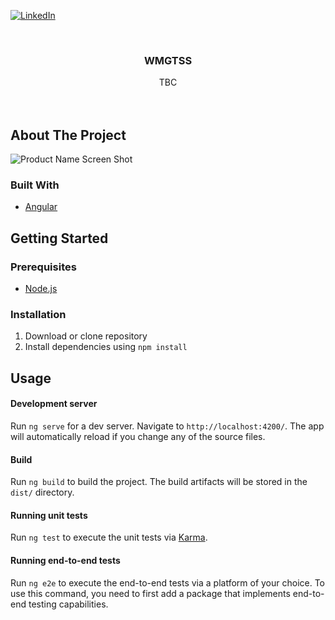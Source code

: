 <div id="top"></div>

<!-- I am a readme -->

<!-- PROJECT SHIELDS
-->
[![LinkedIn][linkedin-shield]][linkedin-url]



<!-- PROJECT LOGO -->
<br />
<div align="center">

<h3 align="center">WMGTSS</h3>

  <p align="center">
    TBC
    <br />
    <br />
    <br />
  </p>
</div>



<!-- ABOUT THE PROJECT -->
## About The Project

![Product Name Screen Shot][product-screenshot]



### Built With

* [Angular](https://angular.io/)



<!-- GETTING STARTED -->
## Getting Started

### Prerequisites

* [Node.js](https://nodejs.org/en/)

### Installation

1. Download or clone repository
2. Install dependencies using `npm install`



<!-- USAGE EXAMPLES -->
## Usage

#### Development server

Run `ng serve` for a dev server. Navigate to `http://localhost:4200/`. The app will automatically reload if you change any of the source files.

#### Build

Run `ng build` to build the project. The build artifacts will be stored in the `dist/` directory.

#### Running unit tests

Run `ng test` to execute the unit tests via [Karma](https://karma-runner.github.io).

#### Running end-to-end tests

Run `ng e2e` to execute the end-to-end tests via a platform of your choice. To use this command, you need to first add a package that implements end-to-end testing capabilities.




<!-- MARKDOWN LINKS & IMAGES -->
<!-- https://www.markdownguide.org/basic-syntax/#reference-style-links -->
[linkedin-shield]: https://img.shields.io/badge/-LinkedIn-black.svg?style=for-the-badge&logo=linkedin&colorB=555
[linkedin-url]: https://linkedin.com/in/curtismartin3
[product-screenshot]: images/screenshot.png
